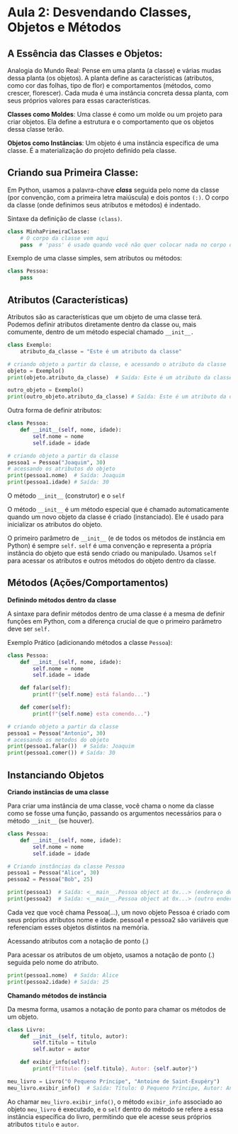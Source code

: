 
# Aula 2: Desvendando Classes, Objetos e Métodos

## A Essência das Classes e Objetos:

Analogia do Mundo Real: Pense em uma planta (a classe) e várias mudas dessa planta (os objetos). A planta define as características (atributos, como cor das folhas, tipo de flor) e comportamentos (métodos, como crescer, florescer). Cada muda é uma instância concreta dessa planta, com seus próprios valores para essas características.

**Classes como Moldes**: Uma classe é como um molde ou um projeto para criar objetos. Ela define a estrutura e o comportamento que os objetos dessa classe terão.

**Objetos como Instâncias**: Um objeto é uma instância específica de uma classe. É a materialização do projeto definido pela classe.

## Criando sua Primeira Classe:

Em Python, usamos a palavra-chave ***class*** seguida pelo nome da classe (por convenção, com a primeira letra maiúscula) e dois pontos ```(:)```. O corpo da classe (onde definimos seus atributos e métodos) é indentado.

Sintaxe da definição de classe ```(class)```.
```python
class MinhaPrimeiraClasse:
    # O corpo da classe vem aqui
    pass  # 'pass' é usado quando você não quer colocar nada no corpo da classe ainda
```

Exemplo de uma classe simples, sem atributos ou métodos:
```python
class Pessoa:
    pass
```
## Atributos (Características)
Atributos são as características que um objeto de uma classe terá. Podemos definir atributos diretamente dentro da classe ou, mais comumente, dentro de um método especial chamado ```__init__.```

```python
class Exemplo:
    atributo_da_classe = "Este é um atributo da classe"

# criando objeto a partir da classe, e acessando o atributo da classe
objeto = Exemplo()
print(objeto.atributo_da_classe)  # Saída: Este é um atributo da classe

outro_objeto = Exemplo()
print(outro_objeto.atributo_da_classe) # Saída: Este é um atributo da classe
```
Outra forma de definir atributos:

```python
class Pessoa:
    def __init__(self, nome, idade):
        self.nome = nome
        self.idade = idade

# criando objeto a partir da classe
pessoa1 = Pessoa("Joaquim", 30)
# acessando os atributos do objeto
print(pessoa1.nome)  # Saída: Joaquim
print(pessoa1.idade) # Saída: 30
```

O método ```__init__``` (construtor) e o ```self```

O método ```__init__``` é um método especial que é chamado automaticamente quando um novo objeto da classe é criado (instanciado). Ele é usado para inicializar os atributos do objeto.

O primeiro parâmetro de ```__init__``` (e de todos os métodos de instância em Python) é sempre ```self.``` ```self``` é uma convenção e representa a própria instância do objeto que está sendo criado ou manipulado. Usamos ```self``` para acessar os atributos e outros métodos do objeto dentro da classe.


## Métodos (Ações/Comportamentos)

**Definindo métodos dentro da classe**

A sintaxe para definir métodos dentro de uma classe é a mesma de definir funções em Python, com a diferença crucial de que o primeiro parâmetro deve ser ```self.```

Exemplo Prático (adicionando métodos a classe ```Pessoa```):

```python
class Pessoa:
    def __init__(self, nome, idade):
        self.nome = nome
        self.idade = idade

    def falar(self):
        print(f"{self.nome} está falando...")

    def comer(self):
        print(f"{self.nome} esta comendo...")

# criando objeto a partir da classe
pessoa1 = Pessoa("Antonio", 30)
# acessando os metodos do objeto
print(pessoa1.falar())  # Saída: Joaquim
print(pessoa1.comer()) # Saída: 30
```

## Instanciando Objetos

**Criando instâncias de uma classe**

Para criar uma instância de uma classe, você chama o nome da classe como se fosse uma função, passando os argumentos necessários para o método ```__init__``` (se houver).

```python
class Pessoa:
    def __init__(self, nome, idade):
        self.nome = nome
        self.idade = idade

# Criando instâncias da classe Pessoa
pessoa1 = Pessoa("Alice", 30)
pessoa2 = Pessoa("Bob", 25)

print(pessoa1)  # Saída: <__main__.Pessoa object at 0x...> (endereço de memória do objeto)
print(pessoa2)  # Saída: <__main__.Pessoa object at 0x...> (outro endereço de memória)
```

Cada vez que você chama Pessoa(...), um novo objeto Pessoa é criado com seus próprios atributos nome e idade. pessoa1 e pessoa2 são variáveis que referenciam esses objetos distintos na memória.

Acessando atributos com a notação de ponto (.)

Para acessar os atributos de um objeto, usamos a notação de ponto (.) seguida pelo nome do atributo.

```python
print(pessoa1.nome)  # Saída: Alice
print(pessoa2.idade) # Saída: 25
```
**Chamando métodos de instância**

Da mesma forma, usamos a notação de ponto para chamar os métodos de um objeto.

```python
class Livro:
    def __init__(self, titulo, autor):
        self.titulo = titulo
        self.autor = autor

    def exibir_info(self):
        print(f"Título: {self.titulo}, Autor: {self.autor}")

meu_livro = Livro("O Pequeno Príncipe", "Antoine de Saint-Exupéry")
meu_livro.exibir_info()  # Saída: Título: O Pequeno Príncipe, Autor: Antoine de Saint-Exupéry
```
Ao chamar ```meu_livro.exibir_info()```, o método ```exibir_info``` associado ao objeto ```meu_livro``` é executado, e o ```self``` dentro do método se refere a essa instância específica do livro, permitindo que ele acesse seus próprios atributos ```titulo``` e ```autor```.
